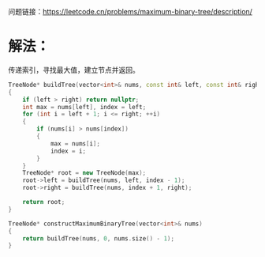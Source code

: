 问题链接：https://leetcode.cn/problems/maximum-binary-tree/description/

# 解法：

传递索引，寻找最大值，建立节点并返回。

```cpp
TreeNode* buildTree(vector<int>& nums, const int& left, const int& right)
{
    if (left > right) return nullptr;
    int max = nums[left], index = left;
    for (int i = left + 1; i <= right; ++i)
    {
        if (nums[i] > nums[index])
        {
            max = nums[i];
            index = i;
        }
    }
    TreeNode* root = new TreeNode(max);
    root->left = buildTree(nums, left, index - 1);
    root->right = buildTree(nums, index + 1, right);

    return root;
}

TreeNode* constructMaximumBinaryTree(vector<int>& nums)
{
    return buildTree(nums, 0, nums.size() - 1);
}
```
